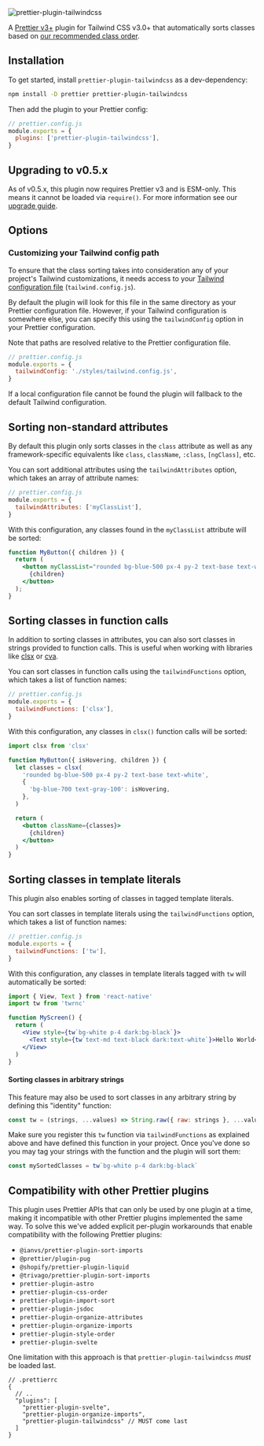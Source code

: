 <img src="https://raw.githubusercontent.com/tailwindlabs/prettier-plugin-tailwindcss/main/.github/banner.jpg" alt="prettier-plugin-tailwindcss" />

A [Prettier v3+](https://prettier.io/) plugin for Tailwind CSS v3.0+ that automatically sorts classes based on [our recommended class order](https://tailwindcss.com/blog/automatic-class-sorting-with-prettier#how-classes-are-sorted).

## Installation

To get started, install `prettier-plugin-tailwindcss` as a dev-dependency:

```sh
npm install -D prettier prettier-plugin-tailwindcss
```

Then add the plugin to your Prettier config:

```js
// prettier.config.js
module.exports = {
  plugins: ['prettier-plugin-tailwindcss'],
}
```

## Upgrading to v0.5.x

As of v0.5.x, this plugin now requires Prettier v3 and is ESM-only. This means it cannot be loaded via `require()`. For more information see our [upgrade guide](https://github.com/tailwindlabs/prettier-plugin-tailwindcss/issues/207#issuecomment-1698071122).

## Options

### Customizing your Tailwind config path

To ensure that the class sorting takes into consideration any of your project's Tailwind customizations, it needs access to your [Tailwind configuration file](https://tailwindcss.com/docs/configuration) (`tailwind.config.js`).

By default the plugin will look for this file in the same directory as your Prettier configuration file. However, if your Tailwind configuration is somewhere else, you can specify this using the `tailwindConfig` option in your Prettier configuration.

Note that paths are resolved relative to the Prettier configuration file.

```js
// prettier.config.js
module.exports = {
  tailwindConfig: './styles/tailwind.config.js',
}
```

If a local configuration file cannot be found the plugin will fallback to the default Tailwind configuration.

## Sorting non-standard attributes

By default this plugin only sorts classes in the `class` attribute as well as any framework-specific equivalents like `class`, `className`, `:class`, `[ngClass]`, etc.

You can sort additional attributes using the `tailwindAttributes` option, which takes an array of attribute names:

```js
// prettier.config.js
module.exports = {
  tailwindAttributes: ['myClassList'],
}
```

With this configuration, any classes found in the `myClassList` attribute will be sorted:

```jsx
function MyButton({ children }) {
  return (
    <button myClassList="rounded bg-blue-500 px-4 py-2 text-base text-white">
      {children}
    </button>
  );
}
```

## Sorting classes in function calls

In addition to sorting classes in attributes, you can also sort classes in strings provided to function calls. This is useful when working with libraries like [clsx](https://github.com/lukeed/clsx) or [cva](https://cva.style/).

You can sort classes in function calls using the `tailwindFunctions` option, which takes a list of function names:

```js
// prettier.config.js
module.exports = {
  tailwindFunctions: ['clsx'],
}
```

With this configuration, any classes in `clsx()` function calls will be sorted:

```jsx
import clsx from 'clsx'

function MyButton({ isHovering, children }) {
  let classes = clsx(
    'rounded bg-blue-500 px-4 py-2 text-base text-white',
    {
      'bg-blue-700 text-gray-100': isHovering,
    },
  )

  return (
    <button className={classes}>
      {children}
    </button>
  )
}
```

## Sorting classes in template literals

This plugin also enables sorting of classes in tagged template literals.

You can sort classes in template literals using the `tailwindFunctions` option, which takes a list of function names:

```js
// prettier.config.js
module.exports = {
  tailwindFunctions: ['tw'],
}
```

With this configuration, any classes in template literals tagged with `tw` will automatically be sorted:

```jsx
import { View, Text } from 'react-native'
import tw from 'twrnc'

function MyScreen() {
  return (
    <View style={tw`bg-white p-4 dark:bg-black`}>
      <Text style={tw`text-md text-black dark:text-white`}>Hello World</Text>
    </View>
  )
}
```

#### Sorting classes in arbitrary strings

This feature may also be used to sort classes in any arbitrary string by defining this "identity" function:

```js
const tw = (strings, ...values) => String.raw({ raw: strings }, ...values)
```

Make sure you register this `tw` function via `tailwindFunctions` as explained above and have defined this function in your project. Once you've done so you may tag your strings with the function and the plugin will sort them:

```js
const mySortedClasses = tw`bg-white p-4 dark:bg-black`
```

## Compatibility with other Prettier plugins

This plugin uses Prettier APIs that can only be used by one plugin at a time, making it incompatible with other Prettier plugins implemented the same way. To solve this we've added explicit per-plugin workarounds that enable compatibility with the following Prettier plugins:

- `@ianvs/prettier-plugin-sort-imports`
- `@prettier/plugin-pug`
- `@shopify/prettier-plugin-liquid`
- `@trivago/prettier-plugin-sort-imports`
- `prettier-plugin-astro`
- `prettier-plugin-css-order`
- `prettier-plugin-import-sort`
- `prettier-plugin-jsdoc`
- `prettier-plugin-organize-attributes`
- `prettier-plugin-organize-imports`
- `prettier-plugin-style-order`
- `prettier-plugin-svelte`

One limitation with this approach is that `prettier-plugin-tailwindcss` *must* be loaded last.

```json5
// .prettierrc
{
  // ..
  "plugins": [
    "prettier-plugin-svelte",
    "prettier-plugin-organize-imports",
    "prettier-plugin-tailwindcss" // MUST come last
  ]
}
```
